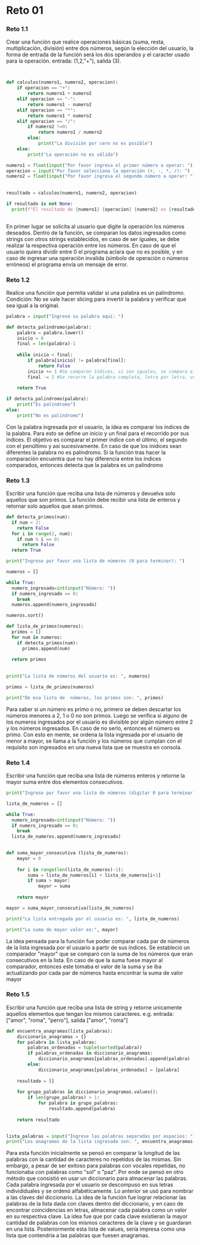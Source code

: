 # Reto 01

### Reto 1.1
Crear una función que realice operaciones básicas (suma, resta, multiplicación, división) entre dos números, según la elección del usuario, la forma de entrada de la función será los dos operandos y el caracter usado para la operación. entrada: (1,2,"+"), salida (3).

```python


def calculos(numero1, numero2, operacion):
    if operacion == "+": 
        return numero1 + numero2
    elif operacion == "-":
        return numero1 - numero2
    elif operacion == "*":
        return numero1 * numero2
    elif operacion == "/":
        if numero2 !=0: 
            return numero1 / numero2
        else:
            print("La división por cero no es posible")
    else: 
        print("La operación no es válida")

numero1 = float(input("Por favor ingresa el primer número a operar: "))
operacion = input("Por favor selecciona la operación (+, -, *, /): ")
numero2 = float(input("Por favor ingresa el segundo número a operar: ")) 
       
    
resultado = calculos(numero1, numero2, operacion) 

if resultado is not None: 
  print(f"El resultado de {numero1} {operacion} {numero2} es {resultado}") 
  
  ```

 En primer lugar se solicita al usuario que digite la operación  los números deseados. Dentro de la función, se comparan los datos ingresados como strings con otros strings establecidos, en caso de ser iguales, se debe realizar la respectiva operación entre los números. En caso de que el usuario quiera dividir entre 0 el programa aclara que no es posible, y en caso de ingresar una operación invalida (símbolo de operación o números erróneos) el programa envía un mensaje de error.
### Reto 1.2
Realice una función que permita validar si una palabra es un palíndromo. Condición: No se vale hacer slicing para invertir la palabra y verificar que sea igual a la original.

```python
palabra = input("Ingrese su palabra aquí: ")

def detecta_palindromo(palabra):
    palabra = palabra.lower()  
    inicio = 0 
    final = len(palabra)-1 
    
    while inicio < final: 
        if palabra[inicio] != palabra[final]: 
            return False 
        inicio += 1 #Se comparan índices, si son iguales, se compara el segundo con el penúltimo. 
        final -= 1 #Se recorre la palabra completa, letra por letra, verificando si hay coincidencias
        
    return True 

if detecta_palindromo(palabra):
    print("Es palíndromo")
else: 
    print("No es palíndromo")
```
Con la palabra ingresada por el usuario, la idea es comparar los índices de la palabra. Para esto se define un inicio y un final para el recorrido por sus índices. El objetivo es comparar el primer índice con el último, el segundo con el penúltimo y así sucesivamente. En caso de que los ínidices sean diferentes la palabra no es palíndromo. Si la función tras hacer la comparación encuentra que no hay diferencia entre los índices comparados, entonces detecta que la palabra es un palíndromo

### Reto 1.3

Escribir una función que reciba una lista de números y devuelva solo aquellos que son primos. La función debe recibir una lista de enteros y retornar solo aquellos que sean primos.

```python
def detecta_primos(num):
  if num < 2: 
    return False
  for i in range(2, num):  
    if num % i == 0:  
      return False 
  return True

print("Ingrese por favor una lista de números (0 para terminar): ") 

numeros = []

while True: 
  numero_ingresado=int(input("Número: ")) 
  if numero_ingresado == 0: 
    break
  numeros.append(numero_ingresado) 

numeros.sort() 

def lista_de_primos(numeros):
  primos = [] 
  for num in numeros:
    if detecta_primos(num): 
      primos.append(num)  
      
  return primos
      
      
print("La lista de números del usuario es: ", numeros)

primos = lista_de_primos(numeros) 

print("De esa lista de  números, los primos son: ", primos)
```
Para saber si un número es primo o no, primero se deben descartar los números menores a 2, 1 o 0 no son primos. Luego se verifica si alguno de los numeros ingresados por el usuario es divisible por algún número entre 2 y los números ingresados. En caso de no serlo, entonces el número es primo. Con esto en mente, se ordena la lista ingresada por el usuario de menor a mayor, se llama a la función y los números que cumplan con el requisito son ingresados en una nueva lista que se muestra en consola.

### Reto 1.4
Escribir una función que reciba una lista de números enteros y retorne la mayor suma entre dos elementos consecutivos.

```python
print("Ingrese por favor una lista de números (digitar 0 para terminar): ") 

lista_de_numeros = [] 

while True: 
  numero_ingresado=int(input("Número: ")) 
  if numero_ingresado == 0: 
    break
  lista_de_numeros.append(numero_ingresado)  
  

def suma_mayor_consecutiva (lista_de_numeros):
    mayor = 0 
    
    for i in range(len(lista_de_numeros)-1):  
        suma = lista_de_numeros[i] + lista_de_numeros[i+1] 
        if suma > mayor: 
            mayor = suma
        
    return mayor

mayor = suma_mayor_consecutiva(lista_de_numeros)

print("La lista entregada por el usuario es: ", lista_de_numeros)

print("La suma de mayor valor es:", mayor)
```


La idea pensada para la función fue poder comparar cada par de números de la lista ingresada por el usuario a partir de sus índices. Se estableció un comparador "mayor" que se comparó con la suma de los números que eran consecutivos en la lista. En caso de que la suma fuese mayor al comparador, entonces este tomaba el valor de la suma y se iba actualizando por cada par de números hasta encontrar la suma de valor mayor

### Reto 1.5
Escribir una función que reciba una lista de string y retorne unicamente aquellos elementos que tengan los mismos caracteres. e.g. entrada: ["amor", "roma", "perro"], salida ["amor", "roma"]

```python
def encuentra_anagramas(lista_palabras):
    diccionario_anagramas = {} 
    for palabra in lista_palabras:   
        palabras_ordenadas = tuple(sorted(palabra)) 
        if palabras_ordenadas in diccionario_anagramas: 
            diccionario_anagramas[palabras_ordenadas].append(palabra) 
        else:
            diccionario_anagramas[palabras_ordenadas] = [palabra] 
   
    resultado = []    
    
    for grupo_palabras in diccionario_anagramas.values(): 
        if len(grupo_palabras) > 1: 
            for palabra in grupo_palabras: 
                resultado.append(palabra)
                
    return resultado
     

lista_palabras = input("Ingrese las palabras separadas por espacios: ").split()
print("Los anagramas de la lista ingresada son: ", encuentra_anagramas(lista_palabras))  
```

Para esta función inicialmente se pensó en comparar la longitud de las palabras con la cantidad de caracteres no repetidos de las mismas. Sin embargo, a pesar de ser exitoso para palabras con vocales repetidas, no funcionaba con palabras como "sol" o "paz". Por ende se pensó en otro método que consistió en usar un diccionario para almacenar las palabras. Cada palabra ingresada por el usuario se descompuso en sus letras individiduales y se ordenó alfabéticamente. Lo anterior se usó para nombrar a las claves del diccionario. La idea de la función fue lograr relacionar las palabras de la lista dada con claves dentro del diccionario, y en caso de encontrar coincidencias en letras, almacenar cada palabra como un valor en su respectiva clave. La idea fue que por cada clave existieran la mayor cantidad de palabras con los mismos caracteres de la clave y se guardaran en una lista. Posteriormente esta lista de values, sería impresa como una lista que contendría a las palabras que fuesen anagramas.
